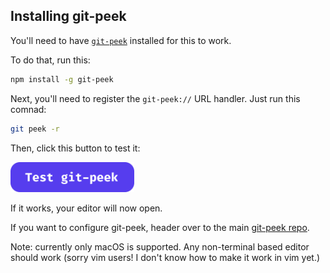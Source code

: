 ## Installing git-peek

You'll need to have [`git-peek`](https://github.com/jarred-sumner/git-peek) installed for this to work.

To do that, run this:

```bash
npm install -g git-peek
```

Next, you'll need to register the `git-peek://` URL handler. Just run this comnad:

```bash
git peek -r
```

Then, click this button to test it:

<a target="_blank" href="git-peek:///Jarred-Sumner/git-peek/blob/main/TEST-PAGE.md"><img src="./test-button-img.png" height="48"/></a>

If it works, your editor will now open.

If you want to configure git-peek, header over to the main [git-peek repo](https://github.com/Jarred-Sumner/git-peek).

Note: currently only macOS is supported. Any non-terminal based editor should work (sorry vim users! I don't know how to make it work in vim yet.)
